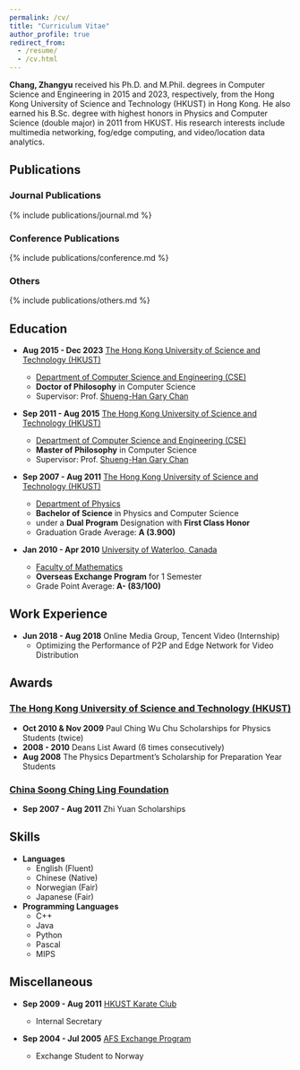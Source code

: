 ```yaml
---
permalink: /cv/
title: "Curriculum Vitae"
author_profile: true
redirect_from:
  - /resume/
  - /cv.html
---
```


**Chang, Zhangyu** received his Ph.D. and M.Phil. degrees in Computer Science and Engineering in 2015 and 2023, respectively, from the Hong Kong University of Science and Technology (HKUST) in Hong Kong. He also earned his B.Sc. degree with highest honors in Physics and Computer Science (double major) in 2011 from HKUST. His research interests include multimedia networking, fog/edge computing, and video/location data analytics.

## Publications

### Journal Publications

{% include publications/journal.md %}

### Conference Publications

{% include publications/conference.md %}

### Others

{% include publications/others.md %}

## Education

* **Aug 2015 - Dec 2023** [The Hong Kong University of Science and Technology (HKUST)](http://www.ust.hk/)
  * [Department of Computer Science and Engineering (CSE)](http://www.cse.ust.hk)
  * **Doctor of Philosophy** in Computer Science
  * Supervisor: Prof. [Shueng-Han Gary Chan](http://www.cse.ust.hk/~gchan/)

* **Sep 2011 - Aug 2015** [The Hong Kong University of Science and Technology (HKUST)](http://www.ust.hk/)
  * [Department of Computer Science and Engineering (CSE)](http://www.cse.ust.hk)
  * **Master of Philosophy** in Computer Science
  * Supervisor: Prof. [Shueng-Han Gary Chan](http://www.cse.ust.hk/~gchan/)

* **Sep 2007 - Aug 2011** [The Hong Kong University of Science and Technology (HKUST)](http://www.ust.hk/)
  * [Department of Physics](http://physics.ust.hk/)
  * **Bachelor of Science** in Physics and Computer Science
  * under a **Dual Program** Designation with **First Class Honor**
  * Graduation Grade Average: **A (3.900)**
* **Jan 2010 - Apr 2010** [University of Waterloo, Canada](https://uwaterloo.ca/)
  * [Faculty of Mathematics](https://uwaterloo.ca/math/)
  * **Overseas Exchange Program** for 1 Semester
  * Grade Point Average: **A- (83/100)**

## Work Experience

* **Jun 2018 - Aug 2018** Online Media Group, Tencent Video (Internship)
  * Optimizing the Performance of P2P and Edge Network for Video Distribution

## Awards

### [The Hong Kong University of Science and Technology (HKUST)](http://www.ust.hk/)

* **Oct 2010 & Nov 2009** Paul Ching Wu Chu Scholarships for Physics Students (twice)
* **2008 - 2010** Deans List Award (6 times consecutively)
* **Aug 2008** The Physics Department’s Scholarship for Preparation Year Students

### [China Soong Ching Ling Foundation](http://www.sclf.org/)

* **Sep 2007 - Aug 2011** Zhi Yuan Scholarships
  
## Skills

* **Languages**
  * English (Fluent)
  * Chinese (Native)
  * Norwegian (Fair)
  * Japanese (Fair)
* **Programming Languages**
  * C++
  * Java
  * Python
  * Pascal
  * MIPS

## Miscellaneous

* **Sep 2009 - Aug 2011** [HKUST Karate Club](https://www.facebook.com/hkustkaratedo/)
  * Internal Secretary

* **Sep 2004 - Jul 2005** [AFS Exchange Program](https://afs.org/)
  * Exchange Student to Norway
